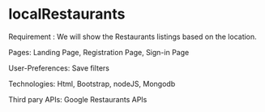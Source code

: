 # localRestaurants



Requirement : 
    We will show the Restaurants listings based on the location.

Pages: 
    Landing Page, Registration Page, Sign-in Page
    
User-Preferences: 
    Save filters

Technologies: 
    Html, Bootstrap, nodeJS, Mongodb

 Third pary APIs: 
    Google Restaurants APIs
